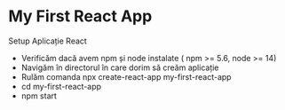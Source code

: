 # My First React App

Setup Aplicație React

- Verificăm dacă avem npm și node instalate ( npm >= 5.6, node >= 14)
- Navigăm în directorul în care dorim să creăm aplicație
- Rulăm comanda npx create-react-app my-first-react-app
- cd my-first-react-app
- npm start
